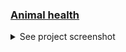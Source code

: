 ### [Animal health](https://github.com/aslamcsebd/assessment/tree/main/animalHealth)
<details>
    <summary>See project screenshot</summary>
    Home page
    <a href="#" target="_blank">
        <img src="screenshot/animal.png">
    </a>
    <a href="#" target="_blank">
        <img src="screenshot/animal2.png">
    </a>
    <a href="#" target="_blank">
        <img src="screenshot/animal3.png">
    </a>
    <a href="#" target="_blank">
        <img src="screenshot/animal4.png">
    </a>
    <a href="#" target="_blank">
        <img src="screenshot/animal5.png">
    </a>
    After login
    <a href="#" target="_blank">
        <img src="screenshot/animal6.png">
    </a>
    <a href="#" target="_blank">
        <img src="screenshot/animal7.png">
    </a>
</details>